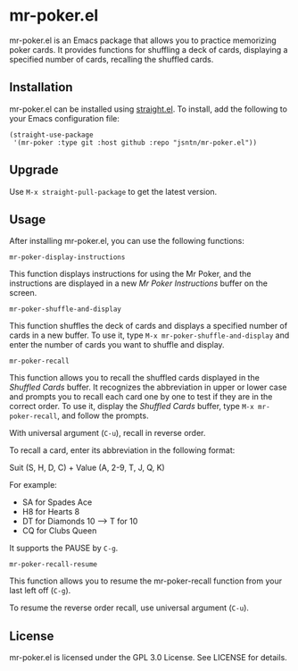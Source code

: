 # mr-poker.el

mr-poker.el is an Emacs package that allows you to practice memorizing poker cards. It provides functions for shuffling a deck of cards, displaying a specified number of cards, recalling the shuffled cards.

## Installation

mr-poker.el can be installed using [straight.el](https://github.com/radian-software/straight.el). To install, add the following to your Emacs configuration file:

```emacs
(straight-use-package
 '(mr-poker :type git :host github :repo "jsntn/mr-poker.el"))
```

## Upgrade

Use `M-x straight-pull-package` to get the latest version.

## Usage

After installing mr-poker.el, you can use the following functions:

`mr-poker-display-instructions`

This function displays instructions for using the Mr Poker, and the instructions are displayed in a new *Mr Poker Instructions* buffer on the screen.

`mr-poker-shuffle-and-display`

This function shuffles the deck of cards and displays a specified number of cards in a new buffer. To use it, type `M-x mr-poker-shuffle-and-display` and enter the number of cards you want to shuffle and display.

`mr-poker-recall`

This function allows you to recall the shuffled cards displayed in the *Shuffled Cards* buffer. It recognizes the abbreviation in upper or lower case and prompts you to recall each card one by one to test if they are in the correct order. To use it, display the *Shuffled Cards* buffer, type `M-x mr-poker-recall`, and follow the prompts.

With universal argument (`C-u`), recall in reverse order.

To recall a card, enter its abbreviation in the following format:

Suit (S, H, D, C) + Value (A, 2-9, T, J, Q, K)

For example:

- SA for Spades Ace
- H8 for Hearts 8
- DT for Diamonds 10  --> T for 10
- CQ for Clubs Queen

It supports the PAUSE by `C-g`.

`mr-poker-recall-resume`

This function allows you to resume the mr-poker-recall function from your last
left off (`C-g`).

To resume the reverse order recall, use universal argument (`C-u`).

## License

mr-poker.el is licensed under the GPL 3.0 License. See LICENSE for details.
